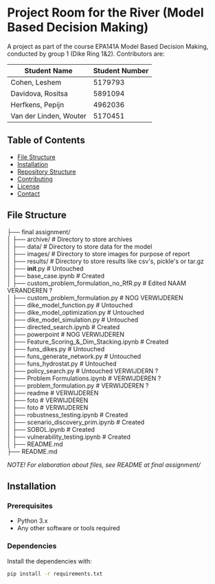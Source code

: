 # Project Room for the River (Model Based Decision Making)

A project as part of the course EPA141A Model Based Decision Making, conducted by group 1 (Dike Ring 1&2). Contributors are:

| Student Name | Student Number | 
|----------|----------|
| Cohen, Leshem | 5179793 |
| Davidova, Rositsa | 5891094 |
| Herfkens, Pepijn | 4962036 |
| Van der Linden, Wouter | 5170451 |


## Table of Contents

- [File Structure](#file-structure)
- [Installation](#installation)
- [Repository Structure](#repository-structure)
- [Contributing](#contributing)
- [License](#license)
- [Contact](#contact)

## File Structure

├── final assignment/  
│   ├── archive/                                    # Directory to store archives  
│   ├── data/                                       # Directory to store data for the model  
│   ├── images/                                     # Directory to store images for purpose of report  
│   ├── results/                                    # Directory to store results like csv's, pickle's or tar.gz  
│   ├── __init__.py                                 # Untouched  
│   ├── base_case.ipynb                             # Created  
│   ├── custom_problem_formulation_no_RfR.py        # Edited NAAM VERANDEREN ?  
│   ├── custom_problem_formulation.py               # NOG VERWIJDEREN  
│   ├── dike_model_function.py                      # Untouched  
│   ├── dike_model_optimization.py                  # Untouched  
│   ├── dike_model_simulation.py                    # Untouched  
│   ├── directed_search.ipynb                       # Created  
│   ├── powerpoint                                  # NOG VERWIJDEREN  
│   ├── Feature_Scoring_&_Dim_Stacking.ipynb        # Created  
│   ├── funs_dikes.py                               # Untouched  
│   ├── funs_generate_network.py                    # Untouched  
│   ├── funs_hydrostat.py                           # Untouched  
│   ├── policy_search.py                            # Untouched VERWIJDERN ?  
│   ├── Problem Formulations.ipynb                  # VERWIJDEREN ?  
│   ├── problem_formulation.py                      # VERWIJDEREN ?  
│   ├── readme                                      # VERWIJDEREN  
│   ├── foto                                        # VERWIJDEREN   
│   ├── foto                                        # VERWIJDEREN   
│   ├── robustness_testing.ipynb                    # Created  
│   ├── scenario_discovery_prim.ipynb               # Created  
│   ├── SOBOL.ipynb                                 # Created  
│   ├── vulnerability_testing.ipynb                 # Created  
│   ├── README.md                                     
├── README.md    

_NOTE! For elaboration about files, see README at final assignment/_


## Installation

### Prerequisites

- Python 3.x
- Any other software or tools required

### Dependencies

Install the dependencies with:

```bash
pip install -r requirements.txt
